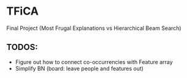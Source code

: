 # TFiCA
Final Project (Most Frugal Explanations vs Hierarchical Beam Search)

## TODOS:
* Figure out how to connect co-occurrencies with Feature array
* Simplify BN (board: leave people and features out)
